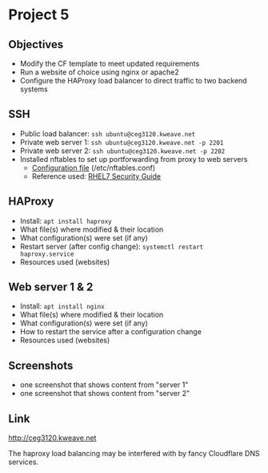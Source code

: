 # Project 5

## Objectives

- Modify the CF template to meet updated requirements
- Run a website of choice using nginx or apache2
- Configure the HAProxy load balancer to direct traffic to two backend systems

## SSH

- Public load balancer: `ssh ubuntu@ceg3120.kweave.net`
- Private web server 1: `ssh ubuntu@ceg3120.kweave.net -p 2201`
- Private web server 2: `ssh ubuntu@ceg3120.kweave.net -p 2202`
- Installed nftables to set up portforwarding from proxy to web servers
  - [Configuration file](./files/nftables.conf) (/etc/nftables.conf)
  - Reference used: [RHEL7 Security Guide](https://access.redhat.com/documentation/en-us/red_hat_enterprise_linux/7/html/security_guide/sec-configuring_port_forwarding_using_nftables)

## HAProxy

- Install: `apt install haproxy`
- What file(s) where modified & their location
- What configuration(s) were set (if any)
- Restart server (after config change): `systemctl restart haproxy.service`
- Resources used (websites)

## Web server 1 & 2

- Install: `apt install nginx`
- What file(s) where modified & their location
- What configuration(s) were set (if any)
- How to restart the service after a configuration change
- Resources used (websites)

## Screenshots

- one screenshot that shows content from "server 1"
- one screenshot that shows content from "server 2"

## Link

http://ceg3120.kweave.net

The haproxy load balancing may be interfered with by fancy Cloudflare DNS services.
